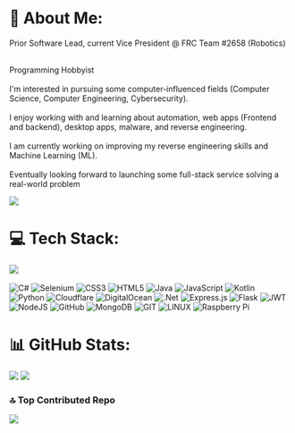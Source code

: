 # 💫 About Me:
Prior Software Lead, current Vice President @ FRC Team #2658 (Robotics)<br/><br/>

Programming Hobbyist<br/><br/>
I'm interested in pursuing some computer-influenced fields (Computer Science, Computer Engineering, Cybersecurity).<br><br>I enjoy working with and learning about automation, web apps (Frontend and backend), desktop apps, malware, and reverse engineering.<br><br>I am currently working on improving my reverse engineering skills and Machine Learning (ML).<br><br>Eventually looking forward to launching some full-stack service solving a real-world problem</p>
![](https://komarev.com/ghpvc/?username=arshansgithb&style=for-the-badge)
# 💻 Tech Stack:
![](https://github-readme-stats.vercel.app/api/top-langs/?username=ArshansGithub&theme=dark&hide_border=false&include_all_commits=true&count_private=true&layout=compact)<br/><br/>
![C#](https://img.shields.io/badge/c%23-%23239120.svg?style=for-the-badge&logo=c-sharp&logoColor=white) ![Selenium](https://img.shields.io/badge/-selenium-%43B02A?style=for-the-badge&logo=selenium&logoColor=white) ![CSS3](https://img.shields.io/badge/css3-%231572B6.svg?style=for-the-badge&logo=css3&logoColor=white) ![HTML5](https://img.shields.io/badge/html5-%23E34F26.svg?style=for-the-badge&logo=html5&logoColor=white) ![Java](https://img.shields.io/badge/java-%23ED8B00.svg?style=for-the-badge&logo=java&logoColor=white) ![JavaScript](https://img.shields.io/badge/javascript-%23323330.svg?style=for-the-badge&logo=javascript&logoColor=%23F7DF1E) ![Kotlin](https://img.shields.io/badge/kotlin-%230095D5.svg?style=for-the-badge&logo=kotlin&logoColor=white) ![Python](https://img.shields.io/badge/python-3670A0?style=for-the-badge&logo=python&logoColor=ffdd54) ![Cloudflare](https://img.shields.io/badge/Cloudflare-F38020?style=for-the-badge&logo=Cloudflare&logoColor=white) ![DigitalOcean](https://img.shields.io/badge/DigitalOcean-%230167ff.svg?style=for-the-badge&logo=digitalOcean&logoColor=white) ![.Net](https://img.shields.io/badge/.NET-5C2D91?style=for-the-badge&logo=.net&logoColor=white) ![Express.js](https://img.shields.io/badge/express.js-%23404d59.svg?style=for-the-badge&logo=express&logoColor=%2361DAFB) ![Flask](https://img.shields.io/badge/flask-%23000.svg?style=for-the-badge&logo=flask&logoColor=white) ![JWT](https://img.shields.io/badge/JWT-black?style=for-the-badge&logo=JSON%20web%20tokens) ![NodeJS](https://img.shields.io/badge/node.js-6DA55F?style=for-the-badge&logo=node.js&logoColor=white) ![GitHub](https://img.shields.io/badge/GitHub-%23121011.svg?style=for-the-badge&logo=github&logoColor=white) ![MongoDB](https://img.shields.io/badge/MongoDB-%234ea94b.svg?style=for-the-badge&logo=mongodb&logoColor=white) ![GIT](https://img.shields.io/badge/Git-fc6d26?style=for-the-badge&logo=git&logoColor=white) ![LINUX](https://img.shields.io/badge/Linux-FCC624?style=for-the-badge&logo=linux&logoColor=black) ![Raspberry Pi](https://img.shields.io/badge/-RaspberryPi-C51A4A?style=for-the-badge&logo=Raspberry-Pi) 
# 📊 GitHub Stats:
![](https://github-readme-stats.vercel.app/api?username=ArshansGithub&theme=dark&hide_border=false&include_all_commits=true&count_private=true)
![](https://github-readme-streak-stats.herokuapp.com/?user=ArshansGithub&theme=dark&hide_border=false)

### 🔝 Top Contributed Repo
![](https://github-contributor-stats.vercel.app/api?username=ArshansGithub&limit=5&theme=dark&combine_all_yearly_contributions=true)
